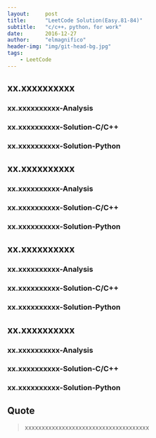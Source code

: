```yaml
---
layout:     post
title:      "LeetCode Solution(Easy.81-84)"
subtitle:   "c/c++，python，for work"
date:       2016-12-27
author:     "elmagnifico"
header-img: "img/git-head-bg.jpg"
tags:
    - LeetCode
---
```



## xx.xxxxxxxxxx



### xx.xxxxxxxxxx-Analysis



### xx.xxxxxxxxxx-Solution-C/C++



### xx.xxxxxxxxxx-Solution-Python


	
## xx.xxxxxxxxxx



### xx.xxxxxxxxxx-Analysis



### xx.xxxxxxxxxx-Solution-C/C++



### xx.xxxxxxxxxx-Solution-Python



## xx.xxxxxxxxxx



### xx.xxxxxxxxxx-Analysis



### xx.xxxxxxxxxx-Solution-C/C++



### xx.xxxxxxxxxx-Solution-Python



## xx.xxxxxxxxxx



### xx.xxxxxxxxxx-Analysis



### xx.xxxxxxxxxx-Solution-C/C++



### xx.xxxxxxxxxx-Solution-Python



## Quote

> xxxxxxxxxxxxxxxxxxxxxxxxxxxxxxxxxxxxx